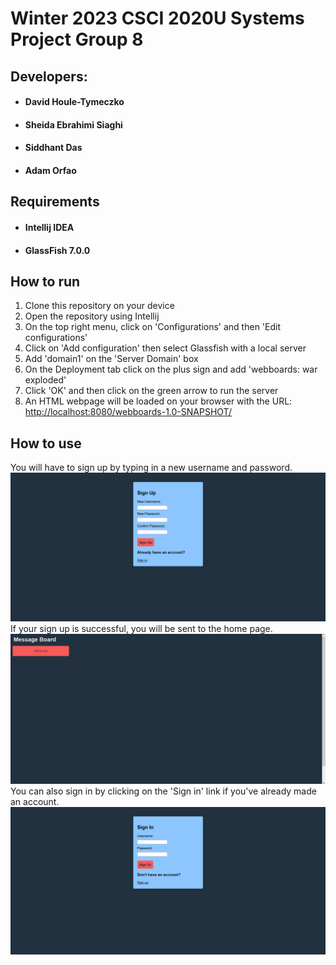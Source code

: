 # Winter 2023 CSCI 2020U Systems Project Group 8

## Developers:
* #### David Houle-Tymeczko
* #### Sheida Ebrahimi Siaghi 
* #### Siddhant Das
* #### Adam Orfao

## Requirements
* #### Intellij IDEA
* #### GlassFish 7.0.0

## How to run

1. Clone this repository on your device
2. Open the repository using Intellij
3. On the top right menu, click on 'Configurations' and then 'Edit configurations'
4. Click on 'Add configuration' then select Glassfish with a local server
5. Add 'domain1' on the 'Server Domain' box
6. On the Deployment tab click on the plus sign and add 'webboards: war exploded'
7. Click 'OK' and then click on the green arrow to run the server
8. An HTML webpage will be loaded on your browser with the URL: <http://localhost:8080/webboards-1.0-SNAPSHOT/>

## How to use
You will have to sign up by typing in a new username and password.
![signup.png](signup.png)
If your sign up is successful, you will be sent to the home page.
![home.png](home.png)
You can also sign in by clicking on the 'Sign in' link if you've already made an account.
![signin.png](signin.png)

